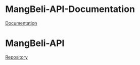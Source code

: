 # MangBeli-API-Documentation
[Documentation](https://bangkit-capstone-ch2-ps124-team.github.io/mangbeli-api-doc/)

# MangBeli-API
[Repository](https://github.com/Bangkit-Capstone-CH2-PS124-Team/mangbeli-api)
